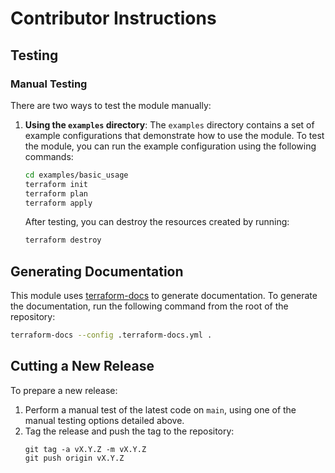 # Contributor Instructions

## Testing

### Manual Testing

There are two ways to test the module manually:

1. **Using the `examples` directory**: The `examples` directory contains a set of example configurations that demonstrate how to use the module. To test the module, you can run the example configuration using the following commands:
    ```bash
    cd examples/basic_usage
    terraform init
    terraform plan
    terraform apply
    ```
    After testing, you can destroy the resources created by running:
    ```bash
    terraform destroy
    ```

## Generating Documentation

This module uses [terraform-docs](https://terraform-docs.io/user-guide/introduction/) to generate documentation. To generate the documentation, run the following command from the root of the repository:

```bash
terraform-docs --config .terraform-docs.yml .
```

## Cutting a New Release

To prepare a new release:

1. Perform a manual test of the latest code on `main`, using one of the manual testing options detailed above.
2. Tag the release and push the tag to the repository:
    ```
    git tag -a vX.Y.Z -m vX.Y.Z
    git push origin vX.Y.Z
    ```
